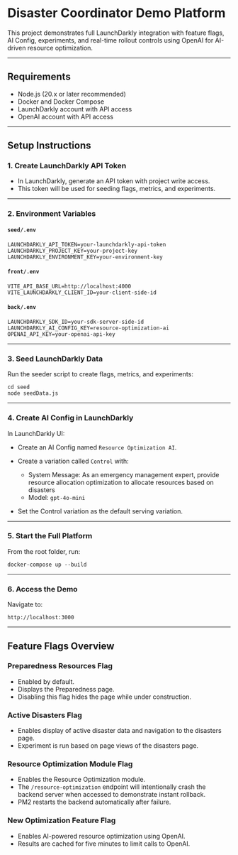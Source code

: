 # Disaster Coordinator Demo Platform

This project demonstrates full LaunchDarkly integration with feature flags, AI Config, experiments, and real-time rollout controls using OpenAI for AI-driven resource optimization.

---

## Requirements

* Node.js (20.x or later recommended)
* Docker and Docker Compose
* LaunchDarkly account with API access
* OpenAI account with API access

---

## Setup Instructions

### 1. Create LaunchDarkly API Token

* In LaunchDarkly, generate an API token with project write access.
* This token will be used for seeding flags, metrics, and experiments.

---

### 2. Environment Variables

#### `seed/.env`

```
LAUNCHDARKLY_API_TOKEN=your-launchdarkly-api-token
LAUNCHDARKLY_PROJECT_KEY=your-project-key
LAUNCHDARKLY_ENVIRONMENT_KEY=your-environment-key
```

#### `front/.env`

```
VITE_API_BASE_URL=http://localhost:4000
VITE_LAUNCHDARKLY_CLIENT_ID=your-client-side-id
```

#### `back/.env`

```
LAUNCHDARKLY_SDK_ID=your-sdk-server-side-id
LAUNCHDARKLY_AI_CONFIG_KEY=resource-optimization-ai
OPENAI_API_KEY=your-openai-api-key
```

---

### 3. Seed LaunchDarkly Data

Run the seeder script to create flags, metrics, and experiments:

```
cd seed
node seedData.js
```

---

### 4. Create AI Config in LaunchDarkly

In LaunchDarkly UI:

* Create an AI Config named `Resource Optimization AI`.
* Create a variation called `Control` with:

  * System Message:
    As an emergency management expert, provide resource allocation optimization to allocate resources based on disasters
  * Model: `gpt-4o-mini`
* Set the Control variation as the default serving variation.

---

### 5. Start the Full Platform

From the root folder, run:

```
docker-compose up --build
```

---

### 6. Access the Demo

Navigate to:

```
http://localhost:3000
```

---

## Feature Flags Overview

### Preparedness Resources Flag

* Enabled by default.
* Displays the Preparedness page.
* Disabling this flag hides the page while under construction.

### Active Disasters Flag

* Enables display of active disaster data and navigation to the disasters page.
* Experiment is run based on page views of the disasters page.

### Resource Optimization Module Flag

* Enables the Resource Optimization module.
* The `/resource-optimization` endpoint will intentionally crash the backend server when accessed to demonstrate instant rollback.
* PM2 restarts the backend automatically after failure.

### New Optimization Feature Flag

* Enables AI-powered resource optimization using OpenAI.
* Results are cached for five minutes to limit calls to OpenAI.
